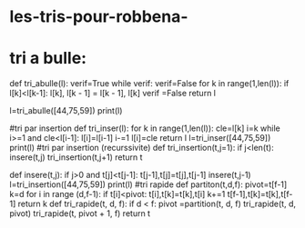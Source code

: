 # les-tris-pour-robbena-
# tri a bulle:
def tri_abulle(l):
    verif=True
    while verif:
        verif=False
        for k in range(1,len(l)):
            if l[k]<l[k-1]:
                l[k], l[k - 1] = l[k - 1], l[k]
                verif =False
    return l

l=tri_abulle([44,75,59])
print(l)

#tri par insertion
def tri_inser(l):
    for k in range(1,len(l)):
        cle=l[k]
        i=k
        while i>=1 and cle<l[i-1]:
            l[i]=l[i-1]
            i-=1
        l[i]=cle
    return l
l=tri_inser([44,75,59])
print(l)
#tri par insertion (recurssivite)
def tri_insertion(t,j=1):
    if j<len(t):
        insere(t,j)
        tri_insertion(t,j+1)
    return t
    
def insere(t,j):
    if j>0 and t[j]<t[j-1]:
        t[j-1],t[j]=t[j],t[j-1]
        insere(t,j-1)
l=tri_insertion([44,75,59])
print(l)
#tri rapide
def partiton(t,d,f):
    pivot=t[f-1]
    k=d
    for i in range (d,f-1):
        if t[i]<pivot:
            t[i],t[k]=t[k],t[i]
            k+=1
        t[f-1],t[k]=t[k],t[f-1]
    return k
def tri_rapide(t, d, f):
    if d < f:
        pivot =partition(t, d, f)
        tri_rapide(t, d, pivot)
        tri_rapide(t, pivot + 1, f)
    return t
